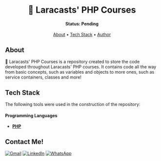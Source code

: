 <h1 align="center">🤖 Laracasts' PHP Courses</h1>

<h4 align="center">
	 Status: Pending
</h4>

<p align="center">
 <a href="#about">About</a> • 
 <a href="#tech-stack">Tech Stack</a> •
 <a href="#contact-me">Author</a>
</p>

## About

🚀 Laracasts' PHP Courses is a repository created to store the code developed throughout Laracasts' PHP courses. It contains code all the way from basic concepts, such as variables and objects to more ones, such as service containers, classes and more!

## Tech Stack

The following tools were used in the construction of the repository:

#### **Programming Languages**

- **[PHP](https://www.php.net/)**

## Contact Me!

<div>
  <a href="mailto:amfonseca98@gmail.com"><img alt="Gmail" src="https://img.shields.io/badge/Gmail-D14836?style=for-the-badge&logo=gmail&logoColor=white"></a>
  <a href="https://www.linkedin.com/in/alexandremucarzelfonseca/" target="_blank"><img alt="LinkedIn" src="https://img.shields.io/badge/LinkedIn-0077B5?style=for-the-badge&logo=linkedin&logoColor=white"></a>
  <a href="https://api.whatsapp.com/send?phone=5541992055294" target="_blank"><img alt="WhatsApp" src="https://img.shields.io/badge/WhatsApp-25D366?style=for-the-badge&logo=whatsapp&logoColor=white"></a>
</div>

